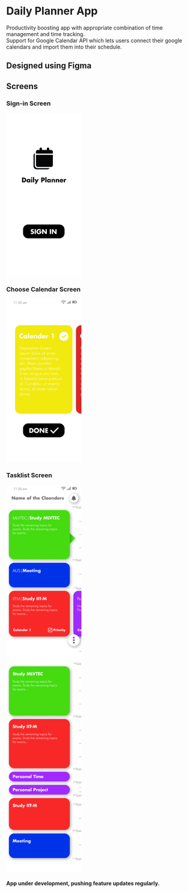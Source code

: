 # Daily Planner App
Productivity boosting app with appropriate combination of time management and time tracking.\
Support for Google Calendar API which lets users connect their google calendars and import them into their schedule.

## Designed using Figma
## Screens
### Sign-in Screen
<img src="/design_snapshots/SignIn.png" alt="SignIn.png" style="width: 200px;" />

### Choose Calendar Screen
<img src="/design_snapshots/ChooseCalendar.png" alt="ChooseCalendar.png" style="width: 200px;"/>

### Tasklist Screen
<img src="/design_snapshots/Tasklist.png" alt="Tasklist.png" style="width: 200px;"/>


#### App under development, pushing feature updates regularly.

